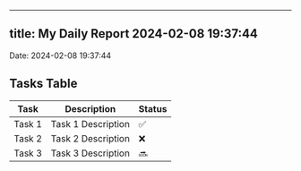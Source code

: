 
---
title: My Daily Report 2024-02-08 19:37:44
---

Date: 2024-02-08 19:37:44

## Tasks Table

| Task | Description | Status |
|------|-------------|--------|
| Task 1 | Task 1 Description | ✅ |
| Task 2 | Task 2 Description | ❌ |
| Task 3 | Task 3 Description | 🔜 |
